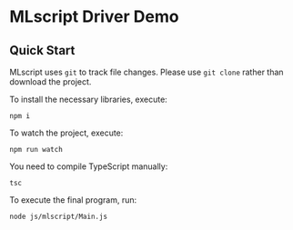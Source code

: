 # MLscript Driver Demo
## Quick Start
MLscript uses `git` to track file changes. Please use `git clone` rather than download the project.

To install the necessary libraries, execute:
```shell
npm i
```

To watch the project, execute:
```shell
npm run watch
```

You need to compile TypeScript manually:
```shell
tsc
```

To execute the final program, run:
```
node js/mlscript/Main.js
```
